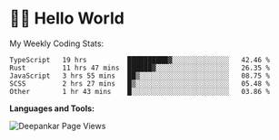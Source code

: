 # 👋🏽 Hello World 

<!--![Deepankar's github stats](https://github-readme-stats.vercel.app/api?username=Deep-Codes&count_private=true&show_icons=true&theme=radical)-->
My Weekly Coding Stats:

<!--START_SECTION:waka-->
```text
TypeScript   19 hrs          ██████████▓░░░░░░░░░░░░░░   42.46 % 
Rust         11 hrs 47 mins  ██████▓░░░░░░░░░░░░░░░░░░   26.35 % 
JavaScript   3 hrs 55 mins   ██▒░░░░░░░░░░░░░░░░░░░░░░   08.75 % 
SCSS         2 hrs 27 mins   █▒░░░░░░░░░░░░░░░░░░░░░░░   05.48 % 
Other        1 hr 43 mins    █░░░░░░░░░░░░░░░░░░░░░░░░   03.86 % 
```
<!--END_SECTION:waka-->

**Languages and Tools:**



<p align="left"> <img src="https://komarev.com/ghpvc/?username=Deep-Codes&label=Views&color=blue&style=plastic" alt="Deepankar Page Views" /> </p>
